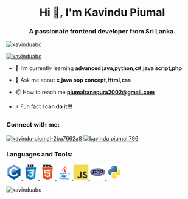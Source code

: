 <h1 align="center">Hi 👋, I'm Kavindu Piumal</h1>
<h3 align="center">A passionate frontend developer from Sri Lanka.</h3>

<p align="left"> <img src="https://komarev.com/ghpvc/?username=kavinduabc&label=Profile%20views&color=0e75b6&style=flat" alt="kavinduabc" /> </p>

<p align="left"> <a href="https://github.com/ryo-ma/github-profile-trophy"><img src="https://github-profile-trophy.vercel.app/?username=kavinduabc" alt="kavinduabc" /></a> </p>

- 🌱 I’m currently learning **advanced java,python,c#,java script,php**

- 💬 Ask me about **c,java oop concept,Html,css**

- 📫 How to reach me **piumalranepura2002@gmail.com**

- ⚡ Fun fact **I can do it!!!**

<h3 align="left">Connect with me:</h3>
<p align="left">
<a href="https://linkedin.com/in/kavindu-piumal-2ba7662a8" target="blank"><img align="center" src="https://raw.githubusercontent.com/rahuldkjain/github-profile-readme-generator/master/src/images/icons/Social/linked-in-alt.svg" alt="kavindu-piumal-2ba7662a8" height="30" width="40" /></a>
<a href="https://fb.com/kavindu.piumal.796" target="blank"><img align="center" src="https://raw.githubusercontent.com/rahuldkjain/github-profile-readme-generator/master/src/images/icons/Social/facebook.svg" alt="kavindu.piumal.796" height="30" width="40" /></a>
</p>

<h3 align="left">Languages and Tools:</h3>
<p align="left"> <a href="https://www.cprogramming.com/" target="_blank" rel="noreferrer"> <img src="https://raw.githubusercontent.com/devicons/devicon/master/icons/c/c-original.svg" alt="c" width="40" height="40"/> </a> <a href="https://www.w3schools.com/css/" target="_blank" rel="noreferrer"> <img src="https://raw.githubusercontent.com/devicons/devicon/master/icons/css3/css3-original-wordmark.svg" alt="css3" width="40" height="40"/> </a> <a href="https://www.w3.org/html/" target="_blank" rel="noreferrer"> <img src="https://raw.githubusercontent.com/devicons/devicon/master/icons/html5/html5-original-wordmark.svg" alt="html5" width="40" height="40"/> </a> <a href="https://www.java.com" target="_blank" rel="noreferrer"> <img src="https://raw.githubusercontent.com/devicons/devicon/master/icons/java/java-original.svg" alt="java" width="40" height="40"/> </a> <a href="https://developer.mozilla.org/en-US/docs/Web/JavaScript" target="_blank" rel="noreferrer"> <img src="https://raw.githubusercontent.com/devicons/devicon/master/icons/javascript/javascript-original.svg" alt="javascript" width="40" height="40"/> </a> <a href="https://www.php.net" target="_blank" rel="noreferrer"> <img src="https://raw.githubusercontent.com/devicons/devicon/master/icons/php/php-original.svg" alt="php" width="40" height="40"/> </a> <a href="https://www.python.org" target="_blank" rel="noreferrer"> <img src="https://raw.githubusercontent.com/devicons/devicon/master/icons/python/python-original.svg" alt="python" width="40" height="40"/> </a> </p>

<p><img align="center" src="https://github-readme-stats.vercel.app/api/top-langs?username=kavinduabc&show_icons=true&locale=en&layout=compact" alt="kavinduabc" /></p>
